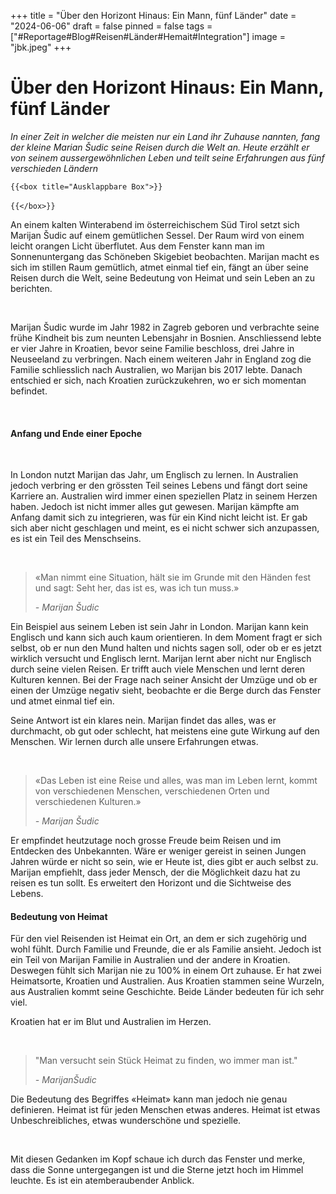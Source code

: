 +++
title = "Über den Horizont Hinaus: Ein Mann, fünf Länder"
date = "2024-06-06"
draft = false
pinned = false
tags = ["#Reportage#Blog#Reisen#Länder#Hemait#Integration"]
image = "jbk.jpeg"
+++
# **Über den Horizont Hinaus: Ein Mann, fünf Länder**

*In einer Zeit in welcher die meisten nur ein Land ihr Zuhause nannten, fang der kleine Marian Šudic seine Reisen durch die Welt an. Heute erzählt er von seinem aussergewöhnlichen Leben und teilt seine Erfahrungen aus fünf verschieden Ländern*

`{{<box title="Ausklappbare Box">}}`\
\
`{{</box>}}`



An einem kalten Winterabend im österreichischem Süd Tirol setzt sich Marijan Šudic auf einem gemütlichen Sessel. Der Raum wird von einem leicht orangen Licht überflutet. Aus dem Fenster kann man im Sonnenuntergang das Schöneben Skigebiet beobachten. Marijan macht es sich im stillen Raum gemütlich, atmet einmal tief ein, fängt an über seine Reisen durch die Welt, seine Bedeutung von Heimat und sein Leben an zu berichten. 

 

Marijan Šudic wurde im Jahr 1982 in Zagreb geboren und verbrachte seine frühe Kindheit bis zum neunten Lebensjahr in Bosnien. Anschliessend lebte er vier Jahre in Kroatien, bevor seine Familie beschloss, drei Jahre in Neuseeland zu verbringen. Nach einem weiteren Jahr in England zog die Familie schliesslich nach Australien, wo Marijan bis 2017 lebte. Danach entschied er sich, nach Kroatien zurückzukehren, wo er sich momentan befindet. 

 

#### **Anfang und Ende einer Epoche** 

 

In London nutzt Marijan das Jahr, um Englisch zu lernen. In Australien jedoch verbring er den grössten Teil seines Lebens und fängt dort seine Karriere an. Australien wird immer einen speziellen Platz in seinem Herzen haben. Jedoch ist nicht immer alles gut gewesen. Marijan kämpfte am Anfang damit sich zu integrieren, was für ein Kind nicht leicht ist. Er gab sich aber nicht geschlagen und meint, es ei nicht schwer sich anzupassen, es ist ein Teil des Menschseins. 

 

> «Man nimmt eine Situation, hält sie im Grunde mit den Händen fest und sagt: Seht her, das ist es, was ich tun muss.»
>
>    *\- Marijan Šudic* 

Ein Beispiel aus seinem Leben ist sein Jahr in London. Marijan kann kein Englisch und kann sich auch kaum orientieren. In dem Moment fragt er sich selbst, ob er nun den Mund halten und nichts sagen soll, oder ob er es jetzt wirklich versucht und Englisch lernt. Marijan lernt aber nicht nur Englisch durch seine vielen Reisen. Er trifft auch viele Menschen und lernt deren Kulturen kennen. Bei der Frage nach seiner Ansicht der Umzüge und ob er einen der Umzüge negativ sieht, beobachte er die Berge durch das Fenster und atmet einmal tief ein.

Seine Antwort ist ein klares nein. Marijan findet das alles, was er durchmacht, ob gut oder schlecht, hat meistens eine gute Wirkung auf den Menschen. Wir lernen durch alle unsere Erfahrungen etwas.

 

> «Das Leben ist eine Reise und alles, was man im Leben lernt, kommt von verschiedenen Menschen, verschiedenen Orten und verschiedenen Kulturen.»
>
>    *\- Marijan Šudic*





Er empfindet heutzutage noch grosse Freude beim Reisen und im Entdecken des Unbekannten. Wäre er weniger gereist in seinen Jungen Jahren würde er nicht so sein, wie er Heute ist, dies gibt er auch selbst zu. Marijan empfiehlt, dass jeder Mensch, der die Möglichkeit dazu hat zu reisen es tun sollt. Es erweitert den Horizont und die Sichtweise des Lebens. 



#### **Bedeutung von Heimat** 



Für den viel Reisenden ist Heimat ein Ort, an dem er sich zugehörig und wohl fühlt. Durch Familie und Freunde, die er als Familie ansieht. Jedoch ist ein Teil von Marijan Familie in Australien und der andere in Kroatien. Deswegen fühlt sich Marijan nie zu 100% in einem Ort zuhause. Er hat zwei Heimatsorte, Kroatien und Australien. Aus Kroatien stammen seine Wurzeln, aus Australien kommt seine Geschichte. Beide Länder bedeuten für ich sehr viel. 

Kroatien hat er im Blut und Australien im Herzen. 

 

> "Man versucht sein Stück Heimat zu finden, wo immer man ist."  
>
>    *\- MarijanŠudic*



Die Bedeutung des Begriffes «Heimat» kann man jedoch nie genau definieren. Heimat ist für jeden Menschen etwas anderes. Heimat ist etwas Unbeschreibliches, etwas wunderschöne und spezielle. 

 

Mit diesen Gedanken im Kopf schaue ich durch das Fenster und merke, dass die Sonne untergegangen ist und die Sterne jetzt hoch im Himmel leuchte. Es ist ein atemberaubender Anblick.